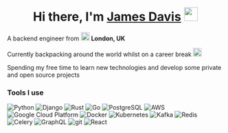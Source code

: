 <h1 align="center">Hi there, I'm <a href="https://www.linkedin.com/in/james-davis-601406b5/" target="_blank">James Davis</a> <img
src="https://github.com/blackcater/blackcater/raw/main/images/Hi.gif" height="32" /></h1>


<p>A backend engineer from <img src="https://cdn-icons-png.flaticon.com/512/555/555417.png" width="20"/> <b>London, UK</b></p>
<p>Currently backpacking around the world whilst on a career break <img src="https://cdn-icons-png.flaticon.com/512/2072/2072299.png" width="20"/> </p>
<p>Spending my free time to learn new technologies and develop some private and open source projects</p>
<h3>Tools I use</h3>
<p>
  <!-- img.shields.io for the badge generation. simpleicons.org for icon name and hex colour value -->
  <img alt="Python" src="https://img.shields.io/badge/-Python-3776AB?style=flat-square&logo=python&logoColor=white" />
  <img alt="Django" src="https://img.shields.io/badge/-Django-092E20?style=flat-square&logo=django&logoColor=white" />
  <img alt="Rust" src="https://img.shields.io/badge/-Rust-000000?style=flat-square&logo=rust&logoColor=white" />
  <img alt="Go" src="https://img.shields.io/badge/-Go-00ADD8?style=flat-square&logo=go&logoColor=white" />
  <img alt="PostgreSQL" src="https://img.shields.io/badge/-PostgreSQL-4169E1?style=flat-square&logo=PostgreSQL&logoColor=white" />
  <img alt="AWS" src="https://img.shields.io/badge/-AWS-232F3E?style=flat-square&logo=amazon aws&logoColor=white" />
  <img alt="Google Cloud Platform" src="https://img.shields.io/badge/-GCP-1a73e8?style=flat-square&logo=google-cloud&logoColor=white" />
  <img alt="Docker" src="https://img.shields.io/badge/-Docker-46a2f1?style=flat-square&logo=docker&logoColor=white" />
  <img alt="Kubernetes" src="https://img.shields.io/badge/-Kubernetes-326CE5?style=flat-square&logo=kubernetes&logoColor=white" />
  <img alt="Kafka" src="https://img.shields.io/badge/-Kafka-231F20?style=flat-square&logo=apache kafka&logoColor=white" />
  <img alt="Redis" src="https://img.shields.io/badge/-Redis-DC382D?style=flat-square&logo=redis&logoColor=white" />
  <img alt="Celery" src="https://img.shields.io/badge/-Celery-37814A?style=flat-square&logo=celery&logoColor=white" />
  <img alt="GraphQL" src="https://img.shields.io/badge/-GraphQL-E10098?style=flat-square&logo=graphql&logoColor=white" />
  <img alt="git" src="https://img.shields.io/badge/-Git-F05032?style=flat-square&logo=git&logoColor=white" />
  <img alt="React" src="https://img.shields.io/badge/-React-45b8d8?style=flat-square&logo=react&logoColor=white" />
</p>
